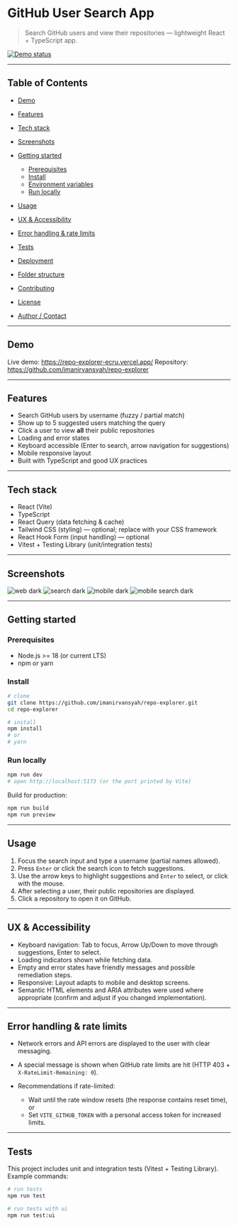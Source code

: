 # GitHub User Search App

> Search GitHub users and view their repositories — lightweight React + TypeScript app.

[![Demo status](https://img.shields.io/badge/demo-online-brightgreen)](https://repo-explorer-ecru.vercel.app/)

---

## Table of Contents

* [Demo](#demo)
* [Features](#features)
* [Tech stack](#tech-stack)
* [Screenshots](#screenshots)
* [Getting started](#getting-started)

  * [Prerequisites](#prerequisites)
  * [Install](#install)
  * [Environment variables](#environment-variables)
  * [Run locally](#run-locally)
* [Usage](#usage)
* [UX & Accessibility](#ux--accessibility)
* [Error handling & rate limits](#error-handling--rate-limits)
* [Tests](#tests)
* [Deployment](#deployment)
* [Folder structure](#folder-structure)
* [Contributing](#contributing)
* [License](#license)
* [Author / Contact](#author--contact)

---

## Demo

Live demo: https://repo-explorer-ecru.vercel.app/
Repository: https://github.com/imanirvansyah/repo-explorer


---

## Features

* Search GitHub users by username (fuzzy / partial match)
* Show up to 5 suggested users matching the query
* Click a user to view **all** their public repositories
* Loading and error states
* Keyboard accessible (Enter to search, arrow navigation for suggestions)
* Mobile responsive layout
* Built with TypeScript and good UX practices

---

## Tech stack

* React (Vite)
* TypeScript
* React Query (data fetching & cache)
* Tailwind CSS (styling) — optional; replace with your CSS framework
* React Hook Form (input handling) — optional
* Vitest + Testing Library (unit/integration tests)


---

## Screenshots



![web dark](/public/web-dark.png)
![search dark](/public/search-dark.png)
![mobile dark](/public/mobile-dark.png)
![mobile search dark](/public/mobile-search-dark.png)

---

## Getting started

### Prerequisites

* Node.js >= 18 (or current LTS)
* npm or yarn

### Install

```bash
# clone
git clone https://github.com/imanirvansyah/repo-explorer.git
cd repo-explorer

# install
npm install
# or
# yarn
```

### Run locally

```bash
npm run dev
# open http://localhost:5173 (or the port printed by Vite)
```

Build for production:

```bash
npm run build
npm run preview
```

---

## Usage

1. Focus the search input and type a username (partial names allowed).
2. Press `Enter` or click the search icon to fetch suggestions.
3. Use the arrow keys to highlight suggestions and `Enter` to select, or click with the mouse.
4. After selecting a user, their public repositories are displayed.
5. Click a repository to open it on GitHub.

---

## UX & Accessibility

* Keyboard navigation: Tab to focus, Arrow Up/Down to move through suggestions, Enter to select.
* Loading indicators shown while fetching data.
* Empty and error states have friendly messages and possible remediation steps.
* Responsive: Layout adapts to mobile and desktop screens.
* Semantic HTML elements and ARIA attributes were used where appropriate (confirm and adjust if you changed implementation).

---

## Error handling & rate limits

* Network errors and API errors are displayed to the user with clear messaging.
* A special message is shown when GitHub rate limits are hit (HTTP 403 + `X-RateLimit-Remaining: 0`).
* Recommendations if rate-limited:

  * Wait until the rate window resets (the response contains reset time), or
  * Set `VITE_GITHUB_TOKEN` with a personal access token for increased limits.

---

## Tests

This project includes unit and integration tests (Vitest + Testing Library). Example commands:

```bash
# run tests
npm run test

# run tests with ui
npm run test:ui

```
